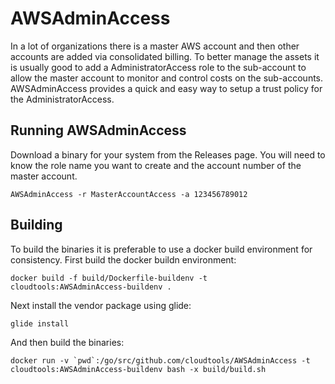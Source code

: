 # AWSAdminAccess

In a lot of organizations there is a master AWS account and then
other accounts are added via consolidated billing. To better manage
the assets it is usually good to add a AdministratorAccess role to
the sub-account to allow the master account to monitor and control
costs on the sub-accounts. AWSAdminAccess provides a quick and easy
way to setup a trust policy for the AdministratorAccess.

## Running AWSAdminAccess

Download a binary for your system from the Releases page. You will
need to know the role name you want to create and the account number
of the master account.

```
AWSAdminAccess -r MasterAccountAccess -a 123456789012
```

## Building

To build the binaries it is preferable to use a docker build environment for
consistency. First build the docker buildn environment:

```
docker build -f build/Dockerfile-buildenv -t cloudtools:AWSAdminAccess-buildenv .
```

Next install the vendor package using glide:
```
glide install
```

And then build the binaries:
```
docker run -v `pwd`:/go/src/github.com/cloudtools/AWSAdminAccess -t cloudtools:AWSAdminAccess-buildenv bash -x build/build.sh
```
